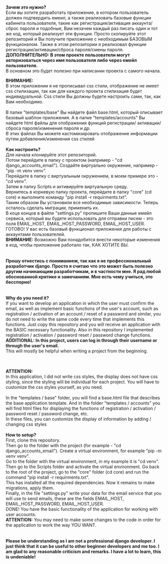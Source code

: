 <b>Зачем это нужно?</b>
<br>
        Если вы хотите разработать приложение, в котором пользователь должен подтвердить емеил, а также реализовать базовые функции кабинета пользователя, такие как регистрация/активация аккаунта/сброс пароля и подобные, Вам незачем каждый раз писать один и тот же код, 
который реализует эти функции. Просто скопируйте этот репозиторий и Вы получите приложение с необходимым БАЗОВЫМ функционалом.
Также в этом репозитории я реализовал функции регистрации/активации/сброса пароля/смены пароля.
<br>
<b>ДОПОЛНИТЕЛЬНО: В этом проекте пользователи могут авторизоваться через имя пользователя либо через емейл пользователя.</b>
<br>
В основном это будет полезно при написании проекта с самого начала.
<br>

<b>ВНИМАНИЕ:</b>
<br>
В этом приложении я не прописывал css стили, отображение не имеет css стилизации, так как для каждого проекта стилизация будет индивидуальной. 
Css стили Вы должны будете настроить сами, так, как Вам необходимо.
<br>
<br>
        В папке "templates/base" Вы найдете файл base.html, который описывает базовый шаблон  приложения.
А в папке "templates/accounts" Вы найдете html файлы для отображения функций регистрации/ активации/сброса пароля/изменения пароля и др.
<br>
В этих файлах Вы можете кастомизировать отображение информации путем добавления/изменения css стилей
<br>
<br>
<b>Как настроить?</b>
<br>
Для начала клонируйте этот репозиторий.
<br>
Потом перейдите в папку с проектом (например - "cd django_accounts_email"). Создайте виртуально окружение, например - "pip -m venv venv".
<br>
Перейдите в папку с виртуальным окружением, в моем примере это - "cd venv".
<br>
Затем в папку Scripts и активируйте виртуальную среду.
<br>
Вернитесь в корневую папку проекта, перейдите в папку "core" (cd core) и выполните команду "pip install -r requirments.txt".
<br>
Таким образом Вы установили все необходимые зависимости.
Теперь осталось сделать миграции, применить их.
<br>
В коце концов в файле "settings.py" пропишите Ваши данные емейл сервиса, который вы будете использовать для отправки писем - это поля EMAIL_HOST, EMAIL_HOST_PASSWORD,
EMAIL_HOST_USER.
<br>
ГОТОВО! У вас есть базовый функционал приложения для работы с аккаунтами пользователей.
<br>
<b>ВНИМАНИЕ:</b>
Возможно Вам понадобится внести некоторые изменения в код, чтобы приложение работало так, КАК ХОТИТЕ ВЫ.
<br>
<br>
<br>
<b>
Прошу отнестись с пониманием, так как я не профессиональный разработчик django. Просто я считаю что это может быть полезно другим начинающим разработчикам, и в частности мне. Я рад любой обоснованной критике и замечаниям. Мне есть чему учиться, это бесспорно!
</b>
<br>
<br>
<br>
<b>Why do you need it?</b>
<br>
If you want to develop an application in which the user must confirm the email, 
as well as implement basic functions of the user's account, such as registration / activation of an account / reset of a password 
and similar, you do not need to write the same code every time that implements this functions. 
Just copy this repository and you will receive an application with the BASIC necessary functionality.
Also in this repository I implemented registration / activation / password reset / password change functions.
<br>
<b>ADDITIONAL: In this project, users can log in through their username or through the user's email.</b>
<br>
This will mostly be helpful when writing a project from the beginning.

<br>
<br>
<b>ATTENTION:</b>
<br>
In this application, I did not write css styles, the display does not have css styling, since the styling will be individual for each project. 
You will have to customize the css styles yourself, as you need.
<br>
<br>
In the "templates / base" folder, you will find a base.html file that describes the base application template.
And in the folder "templates / accounts" you will find html files for displaying the functions of registration / activation / password reset / password change, etc.
<br>
In these files, you can customize the display of information by adding / changing css styles
<br>
<br>
<b>How to setup?</b>
<br>
First, clone this repository.
<br>
Then go to the folder with the project (for example - "cd django_accounts_email"). Create a virtual environment, for example "pip -m venv venv".
<br>
Go to the folder with the virtual environment, in my example it is "cd venv".
<br>
Then go to the Scripts folder and activate the virtual environment. Go back to the root of the project, go to the "core" folder (cd core) and run the command "pip install -r requirments.txt".
<br>
This has installed all the required dependencies.
Now it remains to make migrations, apply them.
<br>
Finally, in the file "settings.py" write your data for the email service that you will use to send emails, these are the fields EMAIL_HOST, EMAIL_HOST_PASSWORD,
EMAIL_HOST_USER.
<br>
DONE! You have the basic functionality of the application for working with user accounts.
<br>
<b>ATTENTION:</b>
You may need to make some changes to the code in order for the application to work the way YOU WANT.
<br>
<br>
<br>
<b>
Please be understanding as I am not a professional django developer. I just think that it can be useful to other beginner developers and me too. I am glad to any reasonable criticism and remarks. I have a lot to learn, this is undeniable!
</b>

